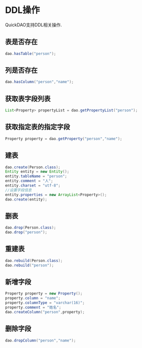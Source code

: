 # DDL操作

QuickDAO支持DDL相关操作.

## 表是否存在

```java
dao.hasTable("person");
```

## 列是否存在

```java
dao.hasColumn("person","name");
```

## 获取表字段列表

```java
List<Property> propertyList = dao.getPropertyList("person");
```

## 获取指定表的指定字段

```java
Property property = dao.getProperty("person","name");
```

## 建表

```java
dao.create(Person.class);
Entity entity = new Entity();
entity.tableName = "person";
entity.comment = "人";
entity.charset = "utf-8";
//设置字段信息
entity.properties = new ArrayList<Property>();
dao.create(entity);
```

## 删表

```java
dao.drop(Person.class);
dao.drop("person");
```

## 重建表

```java
dao.rebuild(Person.class);
dao.rebuild("person");
```

## 新增字段

```java
Property property = new Property();
property.column = "name";
property.columnType = "varchar(16)";
property.comment = "姓名";
dao.createColumn("person",property);
```

## 删除字段

```java
dao.dropColumn("person","name");
```